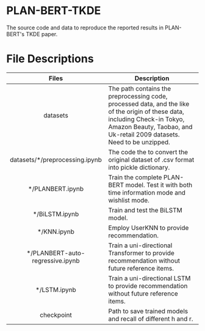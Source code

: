 # PLAN-BERT-TKDE
The source code and data to reproduce the reported results in PLAN-BERT's TKDE paper.

# File Descriptions
|               Files              | Description                                                                                                                                                                                            |
|:--------------------------------:|--------------------------------------------------------------------------------------------------------------------------------------------------------------------------------------------------------|
| datasets                         | The path contains the preprocessing code, processed data, and the like of the origin of these data, including Check-in Tokyo, Amazon Beauty, Taobao, and Uk-retail 2009 datasets. Need to be unzipped. |
| datasets/*/preprocessing.ipynb   | The code the to convert the original dataset of .csv format into pickle dictionary.                                                                                                                    |
| */PLANBERT.ipynb                 | Train the complete PLAN-BERT model. Test it with both time information mode and wishlist mode.                                                                                                         |
| */BiLSTM.ipynb                   | Train and test the BiLSTM model.                                                                                                                                                                       |
| */KNN.ipynb                      | Employ UserKNN to provide recommendation.                                                                                                                                                              |
| */PLANBERT-auto-regressive.ipynb | Train a uni-directional Transformer to provide recommendation without future reference items.                                                                                                          |
| */LSTM.ipynb                     | Train a uni-directional LSTM to provide recommendation without future reference items.                                                                                                                 |
| checkpoint                       | Path to save trained models and recall of different h and r.                                                                                                                                           |
